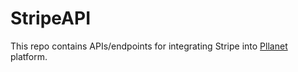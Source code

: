 # StripeAPI

This repo contains APIs/endpoints for integrating Stripe into [Pllanet](https://www.pllanet.ca/) platform. 
